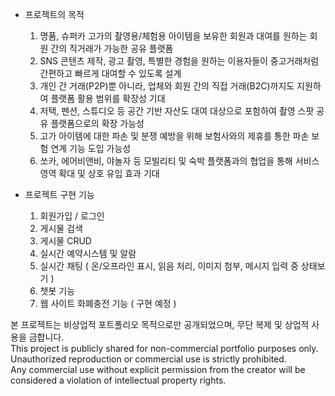 - 프로젝트의 목적

  1. 명품, 슈퍼카 고가의 촬영용/체험용 아이템을 보유한 회원과 대여를 원하는 회원 간의 직거래가 가능한 공유 플랫폼
  2. SNS 콘텐츠 제작, 광고 촬영, 특별한 경험을 원하는 이용자들이 중고거래처럼 간편하고 빠르게 대여할 수 있도록 설계
  3. 개인 간 거래(P2P)뿐 아니라, 업체와 회원 간의 직접 거래(B2C)까지도 지원하여 플랫폼 활용 범위를 확장성 기대
  4. 저택, 펜션, 스튜디오 등 공간 기반 자산도 대여 대상으로 포함하여 촬영 스팟 공유 플랫폼으로의 확장 가능성
  5. 고가 아이템에 대한 파손 및 분쟁 예방을 위해 보험사와의 제휴를 통한 파손 보험 연계 기능 도입 가능성
  6. 쏘카, 에어비앤비, 야놀자 등 모빌리티 및 숙박 플랫폼과의 협업을 통해 서비스 영역 확대 및 상호 유입 효과 기대

- 프로젝트 구현 기능

  1. 회원가입 / 로그인
  2. 게시물 검색
  3. 게시물 CRUD
  4. 실시간 예약시스템 및 알람
  5. 실시간 채팅 ( 온/오프라인 표시, 읽음 처리, 이미지 첨부, 메시지 입력 중 상태보기 )
  6. 챗봇 기능
  7. 웹 사이트 화폐충전 기능 ( 구현 예정 )
 



본 프로젝트는 비상업적 포트폴리오 목적으로만 공개되었으며, 무단 복제 및 상업적 사용을 금합니다.  
This project is publicly shared for non-commercial portfolio purposes only.  
Unauthorized reproduction or commercial use is strictly prohibited.  
Any commercial use without explicit permission from the creator will be considered a violation of intellectual property rights.

